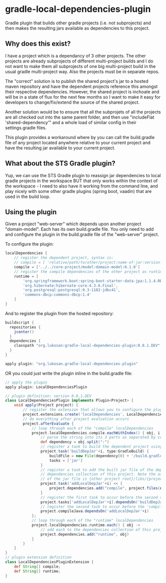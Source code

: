 # gradle-local-dependencies-plugin

Gradle plugin that builds other gradle projects (i.e. not subprojects) and then makes the resulting 
jars available as dependencies to this project.

## Why does this exist?

I have a project which is a dependancy of 3 other projects. The other projects are already subprojects of different multi-project builds and I do not want to make them all subprojects of one big multi-project build in the usual gradle multi-project way. Also the projects must be in separate repos.

The "correct" solution is to publish the shared project's jar to a hosted maven repository and have
the dependent projects reference this amongst their respective dependencies. However, the shared project
is inchoate and will be in a state of flux for the next few months so I want to make it easy for
developers to change/fix/extend the source of the shared project.

Another solution would be to ensure that all the subprojets of all the projects are all checked out into the same parent folder, and then use "includeFlat 'shared-dependency'" and a whole load of similar config in their settings.gradle files.

This plugin provides a workaround where by you can call the build.gradle file of any project located anywhere relative to your current project and have the resulting jar available to your current project.

## What about the STS Gradle plugin?
 
Yup, we can use the STS Gradle plugin to reassign jar dependencies to local gradle projects in the
workspace BUT that only works within the context of the workspace - I need to also have it working
from the command line, and play nicely with some other gradle plugins (spring boot, vaadin) that are
used in the build loop.

## Using the plugin

Given a project "web-server" which depends upon another project "domain-model". Each has its own build.gradle file. You only need to add and configure the
plugin in the build.gradle file of the "web-server" project.

To configure the plugin:

```groovy
localDependencies {
	// register the dependent project, syntax is:
	// compile = [ 'relative/path/to/other/project:name-of-jar:version-of-jar' ]
	compile = ['../../core-project/model:domain-model:0.1.0']
	// register the compile dependencies of the other project as runtime dependencies of this one
	runtime = [
	    'org.springframework.boot:spring-boot-starter-data-jpa:1.1.4.RELEASE',
    	'org.hibernate:hibernate-core:4.3.6.Final',
    	'org.postgresql:postgresql:9.3-1102-jdbc41',
    	'commons-dbcp:commons-dbcp:1.4'
	]
}
```

And to register the plugin from the hosted repository:

```groovy
buildscript {
  repositories {
    jcenter()
  }
  dependencies {
    classpath "org.lukosan:gradle-local-dependencies-plugin:0.0.1.DEV"
  }
}

apply plugin: "org.lukosan.gradle-local-dependencies-plugin"
```

OR you could just write the plugin inline in the build.gradle file:

```groovy
// apply the plugin
apply plugin: LocalDependenciesPlugin

// plugin definition: version 0.0.1.DEV
class LocalDependenciesPlugin implements Plugin<Project> {
	void apply(Project project) {
		// register the extension that allows you to configure the plugin
		project.extensions.create('localDependencies', LocalDependenciesPluginExtension)
		// do everything after project evaluation occurs
		project.afterEvaluate {
			// loop through each of the "compile" localDependencies
			project.localDependencies.compile.eachWithIndex() { obj, i -> 
				// parse the string into its 3 parts as separated by colons (:)
				def dependency = obj.split(":")
				// register a task to build the dependent project using its build.gradle file
				project.task('buildDepJar'+i, type:GradleBuild) {
        			buildFile = new File(dependency[0] + '/build.gradle')
        			tasks = ['jar']
        		}
        		// register a task to add the built jar file of the dependent project to the
        		// dependencies collection of this project. Note the assumed location and naming
        		// of the jar file is {other project root}/libs/{project-name}-{version}.jar
        		project.task('addLocalDepJar'+i) << {
	    		    project.dependencies.add("compile", project.files(new File(dependency[0] + '/build/libs/' + dependency[1] + '-' + dependency[2] + '.jar')))
        		}
        		// register the first task to occur before the second task
        		project.tasks['addLocalDepJar'+i].dependsOn('buildDepJar'+i)
        		// register the second task to occur before the 'compileJava' task
        		project.compileJava.dependsOn('addLocalDepJar'+i)
        	};
        	// loop through each of the "runtime" localDependencies
        	project.localDependencies.runtime.each() { obj -> 
        		// add each to the dependencies collection of this project
        		project.dependencies.add("runtime", obj)
        	}
		}
	}
}
// plugin extension definition
class LocalDependenciesPluginExtension {
    def String[] compile;
    def String[] runtime;
}
```